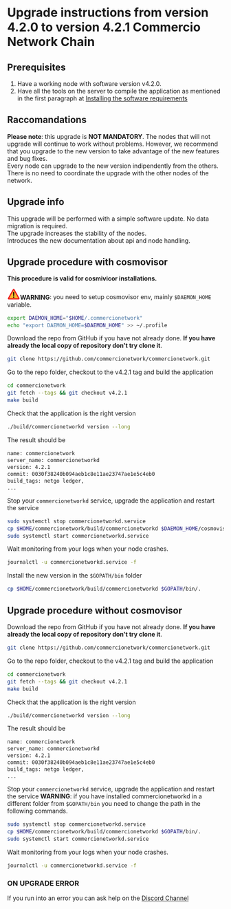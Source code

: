 # Upgrade instructions from version 4.2.0 to version 4.2.1 Commercio Network Chain

## Prerequisites


1. Have a working node with software version v4.2.0.
2. Have all the tools on the server to compile the application as mentioned in the first paragraph at [Installing the software requirements](https://docs.commercio.network/nodes/full-node-installation.html#_1-installing-the-software-requirements)


## Raccomandations

**Please note**: this upgrade is **NOT MANDATORY**. The nodes that will not upgrade will continue to work without problems. However, we recommend that you upgrade to the new version to take advantage of the new features and bug fixes.    
Every node can upgrade to the new version indipendently from the others. There is no need to coordinate the upgrade with the other nodes of the network.


## Upgrade info

This upgrade will be performed with a simple software update. No data migration is required.    
The upgrade increases the stability of the nodes.   
Introduces the new documentation about api and node handling.

## Upgrade procedure with cosmovisor

**This procedure is valid for cosmivicor installations.**

**<img src="../img/attetion.png" width="30">WARNING**: you need to setup cosmovisor env, mainly `$DAEMON_HOME` variable.  
```bash
export DAEMON_HOME="$HOME/.commercionetwork"
echo "export DAEMON_HOME=$DAEMON_HOME" >> ~/.profile
```



Download the repo from GitHub if you have not already done. **If you have already the local copy of repository don't try clone it**.

```bash
git clone https://github.com/commercionetwork/commercionetwork.git
```

Go to the repo folder, checkout to the v4.2.1 tag and build the application

```bash
cd commercionetwork
git fetch --tags && git checkout v4.2.1
make build
```

Check that the application is the right version

```bash
./build/commercionetworkd version --long
```

The result should be

```
name: commercionetwork
server_name: commercionetworkd
version: 4.2.1
commit: 0030f38240b094aeb1c8e11ae23747ae1e5c4eb0
build_tags: netgo ledger,
...
```


Stop your `commercionetworkd` service, upgrade the application and restart the service

```bash
sudo systemctl stop commercionetworkd.service
cp $HOME/commercionetwork/build/commercionetworkd $DAEMON_HOME/cosmovisor/current/bin/.
sudo systemctl start commercionetworkd.service
```


Wait monitoring from your logs when your node crashes.

```bash
journalctl -u commercionetworkd.service -f
```

Install the new version in the `$GOPATH/bin` folder

```bash
cp $HOME/commercionetwork/build/commercionetworkd $GOPATH/bin/.
```
## Upgrade procedure without cosmovisor


Download the repo from GitHub if you have not already done. **If you have already the local copy of repository don't try clone it**.

```bash
git clone https://github.com/commercionetwork/commercionetwork.git
```

Go to the repo folder, checkout to the v4.2.1 tag and build the application

```bash
cd commercionetwork
git fetch --tags && git checkout v4.2.1
make build
```

Check that the application is the right version

```bash
./build/commercionetworkd version --long
```

The result should be

```
name: commercionetwork
server_name: commercionetworkd
version: 4.2.1
commit: 0030f38240b094aeb1c8e11ae23747ae1e5c4eb0
build_tags: netgo ledger,
...
```


Stop your `commercionetworkd` service, upgrade the application and restart the service
**WARNING**: if you have installed commercionetworkd in a different folder from `$GOPATH/bin` you need to change the path in the following commands.

```bash
sudo systemctl stop commercionetworkd.service
cp $HOME/commercionetwork/build/commercionetworkd $GOPATH/bin/.
sudo systemctl start commercionetworkd.service
```


Wait monitoring from your logs when your node crashes.

```bash
journalctl -u commercionetworkd.service -f
```


### ON UPGRADE ERROR 

If you run into an error you can ask help on the [Discord Channel](https://discord.com/channels/973149882032468029/973163682030833685)



